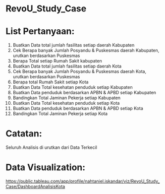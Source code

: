 # RevoU_Study_Case
    
# List Pertanyaan:

1. Buatkan Data total jumlah fasilitas setiap daerah Kabupaten
2. Cek Berapa banyak Jumlah Posyandu & Puskesmas daerah Kabupaten, urutkan berdasarkan Puskesmas
3. Berapa Total setiap Rumah Sakit kabupaten
4. Buatkan Data total jumlah fasilitas setiap daerah Kota
5. Cek Berapa banyak Jumlah Posyandu & Puskesmas daerah Kota, urutkan berdasarkan Puskesmas
6. Berapa total Rumah Sakit setiap Kota
7. Buatkan Data Total kesehatan penduduk setiap Kabupaten
8. Buatkan Data penduduk berdasarkan APBN & APBD setiap Kabupaten
9. Bandingkan Total Jaminan Pekerja setiap Kabupaten
10. Buatkan Data Total kesehatan penduduk setiap Kota
11. Buatkan Data penduduk berdasarkan APBN & APBD setiap Kota
12. Bandingkan Total Jaminan Pekerja setiap Kota
    
# Catatan:
Seluruh Analisis di urutkan dari Data Terkecil

# Data Visualization:
https://public.tableau.com/app/profile/nahtaniel.iskandar/viz/RevoU_Study_Case/DashboardAnalisisKota

